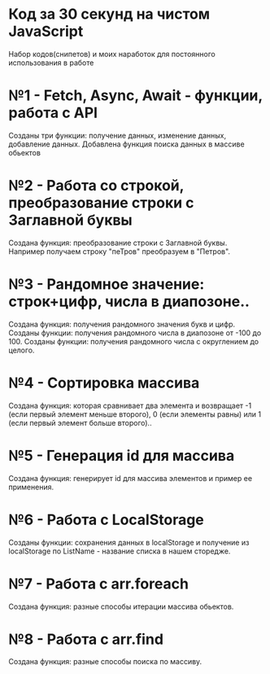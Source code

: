 # Код за 30 секунд на чистом JavaScript
Набор кодов(снипетов) и моих наработок для постоянного использования в работе
# №1 - Fetch, Async, Await - функции, работа с API
Созданы три функции: получение данных, изменение данных, добавление данных.
Добавлена функция поиска данных в массиве обьектов
# №2 - Работа со строкой, преобразование строки с Заглавной буквы
Создана функция: преобразование строки с Заглавной буквы.
Например получаем строку "пеТров" преобразуем в "Петров".
# №3 - Рандомное значение: строк+цифр, числа в диапозоне..
Создана функция: получения рандомного значения букв и цифр.
Созданы функции: получения рандомного числа в диапозоне от -100 до 100.
Созданы функции: получения рандомного числа с округлением до целого.
# №4 - Сортировка массива
Создана функция: которая сравнивает два элемента и возвращает -1 (если первый элемент меньше второго), 0 (если элементы равны) или 1 (если первый элемент больше второго)..
# №5 - Генерация id для массива
Создана функция: генерирует id для массива элементов и пример ее применения.
# №6 - Работа с LocalStorage
Созданы функции: сохранения данных в localStorage и получение из localStorage по ListName - название списка в нашем сторедже.
# №7 - Работа с arr.foreach
Создана функция: разные способы итерации массива обьектов.
# №8 - Работа с arr.find
Создана функция: разные способы поиска по массиву.


